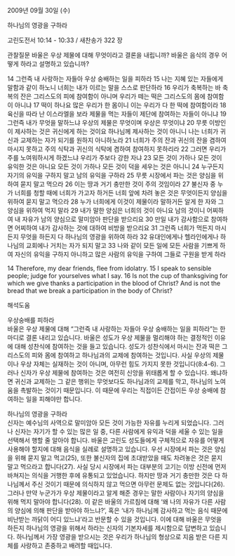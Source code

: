 2009년 09월 30일 (수)

하나님의 영광을 구하라



고린도전서 10:14 - 10:33 / 새찬송가 322 장


관찰질문
바울은 우상 제물에 대해 무엇이라고 결론을 내립니까?
바울은 음식의 경우 어떻게 하라고 설명하고 있습니까?

14 그런즉 내 사랑하는 자들아 우상 숭배하는 일을 피하라 15 나는 지혜 있는 자들에게 말함과 같이 하노니 너희는 내가 이르는 말을 스스로 판단하라 16 우리가 축복하는 바 축복의 잔은 그리스도의 피에 참여함이 아니며 우리가 떼는 떡은 그리스도의 몸에 참여함이 아니냐 17 떡이 하나요 많은 우리가 한 몸이니 이는 우리가 다 한 떡에 참여함이라 18 육신을 따라 난 이스라엘을 보라 제물을 먹는 자들이 제단에 참여하는 자들이 아니냐 19 그런즉 내가 무엇을 말하느냐 우상의 제물은 무엇이며 우상은 무엇이냐 20 무릇 이방인이 제사하는 것은 귀신에게 하는 것이요 하나님께 제사하는 것이 아니니 나는 너희가 귀신과 교제하는 자가 되기를 원하지 아니하노라 21 너희가 주의 잔과 귀신의 잔을 겸하여 마시지 못하고 주의 식탁과 귀신의 식탁에 겸하여 참여하지 못하리라 22 그러면 우리가 주를 노여워하시게 하겠느냐 우리가 주보다 강한 자냐 23 모든 것이 가하나 모든 것이 유익한 것은 아니요 모든 것이 가하나 모든 것이 덕을 세우는 것은 아니니 
24 누구든지 자기의 유익을 구하지 말고 남의 유익을 구하라 25 무릇 시장에서 파는 것은 양심을 위하여 묻지 말고 먹으라 26 이는 땅과 거기 충만한 것이 주의 것임이라 27 불신자 중 누가 너희를 청할 때에 너희가 가고자 하거든 너희 앞에 차려 놓은 것은 무엇이든지 양심을 위하여 묻지 말고 먹으라 28 누가 너희에게 이것이 제물이라 말하거든 알게 한 자와 그 양심을 위하여 먹지 말라 29 내가 말한 양심은 너희의 것이 아니요 남의 것이니 어찌하여 내 자유가 남의 양심으로 말미암아 판단을 받으리요 
30 만일 내가 감사함으로 참여하면 어찌하여 내가 감사하는 것에 대하여 비방을 받으리요 31 그런즉 너희가 먹든지 마시든지 무엇을 하든지 다 하나님의 영광을 위하여 하라 32 유대인에게나 헬라인에게나 하나님의 교회에나 거치는 자가 되지 말고 33 나와 같이 모든 일에 모든 사람을 기쁘게 하여 자신의 유익을 구하지 아니하고 많은 사람의 유익을 구하여 그들로 구원을 받게 하라 

14 Therefore, my dear friends, flee from idolatry. 15 I speak to sensible people; judge for yourselves what I say. 16 Is not the cup of thanksgiving for which we give thanks a participation in the blood of Christ? And is not the bread that we break a participation in the body of Christ?

해석도움





우상숭배를 피하라  
바울은 우상 제물에 대해 “그런즉 내 사랑하는 자들아 우상 숭배하는 일을 피하라”는 한마디로 결론 내리고 있습니다. 바울은 성도가 우상 제물을 멀리해야 하는 결정적인 이유에 대해 성찬식에 참여하는 것을 들고 있습니다. 성도가 성찬식에서 마시는 잔과 떡은 그리스도의 피와 몸에 참여하고 하나님과의 교제에 참여하는 것입니다. 사실 우상의 제물이나 우상 자체는 실재하는 것이 아니며, 아무런 힘도 가지지 못한 것입니다(8:4-6). 그러나 신자가 우상 제물에 참여하는 것은 여전히 신앙을 위태롭게 할 수 있습니다. 왜냐하면 귀신과 교제하는 그 같은 행위는 무엇보다도 하나님과의 교제를 막고, 하나님의 노여움을 촉발하는 것이기 때문입니다. 이 때문에 우리는 직접이든 간접이든 우상 숭배에 참여하는 일을 피해야만 합니다.              

하나님의 영광을 구하라  
신자는 예수님의 사역으로 말미암아 모든 것이 가능한 자유를 누리게 되었습니다. 그러나 신자는 자기가 할 수 있는 많은 일 중, 다른 사람에게 유익과 덕을 세울 수 있는 일을 선택해서 행할 줄 알아야 합니다. 바울은 고린도 성도들에게 구체적으로 자유를 어떻게 사용해야 할지에 대해 음식을 실례로 설명하고 있습니다. 우선 시장에서 파는 것은 양심을 위해 묻지 말고 먹고(25), 또한 불신자의 집에 초대받았을 때도 차려놓은 것은 묻지 말고 먹으라고 합니다(27). 사실 당시 시장에서 파는 대부분의 고기는 이방 신전에 먼저 바쳐지는 의식을 거행한 후에 유통되고 있었습니다. 하지만 땅과 거기 충만한 것은 다 하나님께서 주신 것이기 때문에 의식하지 않고 먹으면 아무런 문제도 없는 것입니다(26). 그러나 만약 누군가가 우상 제물이라고 알게 해준 경우는 말한 사람이나 자기의 양심을 위해 먹지 말아야 합니다(28). 이 같은 바울의 가르침에 대해 ‘왜 나의 자유가 다른 사람의 양심에 의해 판단을 받아야 하느냐?’, 혹은 ‘내가 하나님께 감사하고 먹는 음식 때문에 비난받는 까닭이 어디 있느냐’라고 반문할 수 있을 것입니다. 이에 대해 바울은 무엇을 하든지 하나님의 영광을 위해서 하라는 신자의 기본자세를 제시함으로 답변하고 있습니다. 하나님께서 가장 영광을 받으시는 것은 우리가 하나님의 형상으로 지음 받은 다른 지체를 사랑하고 존중하고 배려할 때입니다.